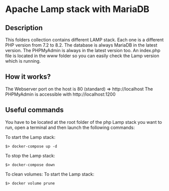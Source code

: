 # Apache Lamp stack with MariaDB


## Description
This folders collection contains different LAMP stack. Each one is a different PHP version from 7.2 to 8.2.
The database is always MariaDB in the latest version.
The PHPMyAdmin is always in the latest version too. 
An index.php file is located in the www folder so you can easily check the Lamp version which is running. 


## How it works?
The Webserver port on the host is 80 (standard) => http://localhost
The PHPMyAdmin is accessible with http://localhost:1200


## Useful commands
You have to be located at the root folder of the php Lamp stack you want to run, open a terminal and then launch the following commands: 

To start the Lamp stack: 
~~~bash:
$> docker-compose up -d 
~~~

To stop the Lamp stack: 
~~~bash:
$> docker-compose down 
~~~

To clean volumes: 
To start the Lamp stack: 
~~~bash:
$> docker volume prune
~~~
